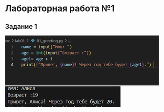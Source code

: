 # Лабораторная работа №1

## Задание 1
![Привет и возраст](./images/lab01/01.c.png)
![Привет и возраст](./images/lab01/01.r.png)


